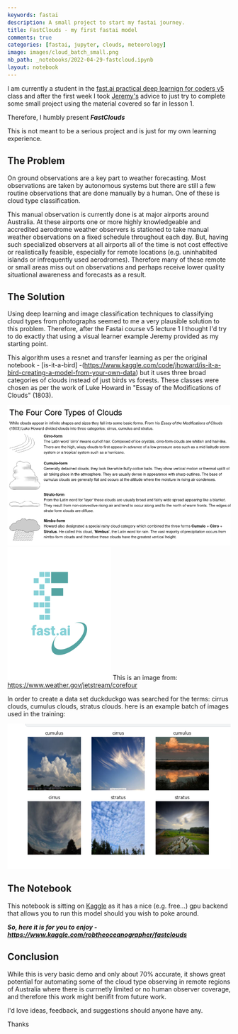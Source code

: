 ```yaml
---
keywords: fastai
description: A small project to start my fastai journey.
title: FastClouds - my first fastai model
comments: true
categories: [fastai, jupyter, clouds, meteorology]
image: images/cloud_batch_small.png
nb_path: _notebooks/2022-04-29-fastcloud.ipynb
layout: notebook
---
```


<!--
#################################################
### THIS FILE WAS AUTOGENERATED! DO NOT EDIT! ###
#################################################
# file to edit: _notebooks/2022-04-29-fastcloud.ipynb
-->

<div class="container" id="notebook-container">
        
<div class="cell border-box-sizing text_cell rendered"><div class="inner_cell">
<div class="text_cell_render border-box-sizing rendered_html">
<p>I am currently a student in the <a href="https://course.fast.ai/">fast.ai practical deep learnign for coders v5</a> class and after the first week I took <a href="https://twitter.com/jeremyphoward">Jeremy's</a> advice to just try to complete some small project using the material covered so far in lesson 1.</p>
<p>Therefore, I humbly present <strong><em>FastClouds</em></strong></p>
<p>This is not meant to be a serious project and is just for my own learning experience.</p>

</div>
</div>
</div>
<div class="cell border-box-sizing text_cell rendered"><div class="inner_cell">
<div class="text_cell_render border-box-sizing rendered_html">
<h2 id="The-Problem">The Problem<a class="anchor-link" href="#The-Problem"> </a></h2><p>On ground observations are a key part to weather forecasting. Most observations are taken by autonomous systems but there are still a few routine observations that are done manually by a human. One of these is cloud type classification.</p>
<p>This manual observation is currently done is at major airports around Australia. At these airports one or more highly knowledgeable and accredited aerodrome weather observers is stationed to take manual weather observations on a fixed schedule throughout each day. But, having such specialized observers at all airports all of the time is not cost effective or realistically feasible, especially for remote locations (e.g. uninhabited islands or infrequently used aerodromes). Therefore many of these remote or small areas miss out on observations and perhaps receive lower quality situational awareness and forecasts as a result.</p>

</div>
</div>
</div>
<div class="cell border-box-sizing text_cell rendered"><div class="inner_cell">
<div class="text_cell_render border-box-sizing rendered_html">
<h2 id="The-Solution">The Solution<a class="anchor-link" href="#The-Solution"> </a></h2><p>Using deep learning and image classification techniques to classifying cloud types from photographs seemed to me a very plausible solution to this problem. Therefore, after the Fastai course v5 lecture 1 I thought I'd try to do exactly that using a visual learner example Jeremy provided as my starting point.</p>
<p>This algorithm uses a resnet and transfer learning as per the original notebook - [is-it-a-bird] -(<a href="https://www.kaggle.com/code/jhoward/is-it-a-bird-creating-a-model-from-your-own-data">https://www.kaggle.com/code/jhoward/is-it-a-bird-creating-a-model-from-your-own-data</a>) but it uses three broad categories of clouds instead of just birds vs forests. These classes were chosen as per the work of Luke Howard in "Essay of the Modifications of Clouds" (1803).</p>
<p><img src="images/copied_from_nb/images/cloud_types.png" alt="">
<img src="images/copied_from_nb/my_icons/fastai_logo.png" alt="">
This is an image from: <a href="https://www.weather.gov/jetstream/corefour">https://www.weather.gov/jetstream/corefour</a></p>
<p>In order to create a data set duckduckgo was searched for the terms: cirrus clouds, cumulus clouds, stratus clouds. here is an example batch of images used in the training:</p>
<p><img src="images/copied_from_nb/images/cloud_batch_big.png" alt=""></p>

</div>
</div>
</div>
<div class="cell border-box-sizing text_cell rendered"><div class="inner_cell">
<div class="text_cell_render border-box-sizing rendered_html">
<h2 id="The-Notebook">The Notebook<a class="anchor-link" href="#The-Notebook"> </a></h2><p>This notebook is sitting on <a href="https://www.kaggle.com/">Kaggle</a> as it has a nice (e.g. free...) gpu backend that allows you to run this model should you wish to poke around.</p>
<p><strong><em>So, here it is for you to enjoy - <a href="https://www.kaggle.com/robtheoceanographer/fastclouds">https://www.kaggle.com/robtheoceanographer/fastclouds</a></em></strong></p>

</div>
</div>
</div>
<div class="cell border-box-sizing text_cell rendered"><div class="inner_cell">
<div class="text_cell_render border-box-sizing rendered_html">
<h2 id="Conclusion">Conclusion<a class="anchor-link" href="#Conclusion"> </a></h2><p>While this is very basic demo and only about 70% accurate, it shows great potential for automating some of the cloud type observing in remote regions of Australia where there is currnetly limited or no human observer coverage, and therefore this work might benifit from future work.</p>
<p>I'd love ideas, feedback, and suggestions should anyone have any.</p>
<p>Thanks</p>

</div>
</div>
</div>
</div>
 

